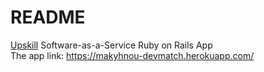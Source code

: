 # README

[Upskill](http://upskillcourses.com) Software-as-a-Service Ruby on Rails App  
The app link: https://makyhnou-devmatch.herokuapp.com/
